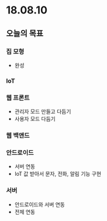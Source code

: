 # 18.08.10

## 오늘의 목표

### 집 모형

* 완성 

### IoT



### 웹 프론트

* 관리자 모드 만들고 다듬기
* 사용자 모드 다듬기 

### 웹 백앤드



### 안드로이드

* 서버 연동
* IoT 값 받아서 문자, 전화, 알림 기능 구현

### 서버

* 안드로이드와 서버 연동
* 전체 연동

## 

